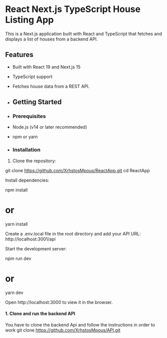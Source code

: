 # React Next.js TypeScript House Listing App

This is a Next.js application built with React and TypeScript that fetches and displays a list of houses from a backend API.

## Features

- Built with React 19 and Next.js 15
- TypeScript support
- Fetches house data from a REST API.

- ## Getting Started

- ### Prerequisites

- Node.js (v14 or later recommended)
- npm or yarn

- ### Installation

1. Clone the repository:

git clone https://github.com/XrhstosMpous/ReactApp.git
cd ReactApp

Install dependencies:

npm install
# or
yarn install

Create a .env.local file in the root directory and add your API URL:
http://localhost:3001/api

Start the development server:

npm run dev
# or
yarn dev

Open http://localhost:3000 to view it in the browser.

#### 1. Clone and run the backend API
You have to clone the backend Api and follow the instructions in order to work 
git clone https://github.com/XrhstosMpous/API.git

